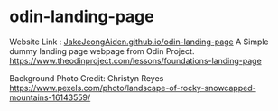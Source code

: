 # odin-landing-page
Website Link : [JakeJeongAiden.github.io/odin-landing-page](https://jakejeongaiden.github.io/odin-landing-page/)
A Simple dummy landing page webpage from Odin Project.
https://www.theodinproject.com/lessons/foundations-landing-page

Background Photo Credit: Christyn Reyes
https://www.pexels.com/photo/landscape-of-rocky-snowcapped-mountains-16143559/
